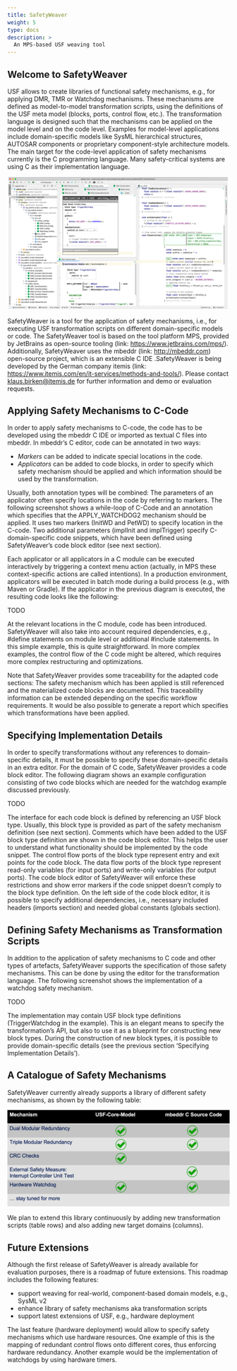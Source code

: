 ```yaml
---
title: SafetyWeaver
weight: 5
type: docs
description: >
  An MPS-based USF weaving tool
---
```



## Welcome to SafetyWeaver

USF allows to create libraries of functional safety mechanisms, e.g., for applying DMR, TMR or Watchdog mechanisms. These mechanisms are defined as model-to-model transformation scripts, using the definitions of the USF meta model (blocks, ports, control flow, etc.). The transformation language is designed such that the mechanisms can be applied on the model level and on the code level. Examples for model-level applications include domain-specific models like SysML hierarchical structures, AUTOSAR components or proprietary component-style architecture models. The main target for the code-level application of safety mechanisms currently is the C programming language. Many safety-critical systems are using C as their implementation language. 

![SafetyWeaver in action](SafetyWeaver_Screenshot1.png "SafetyWeaver in action")

SafetyWeaver is a tool for the application of safety mechanisms, i.e., for executing USF transformation scripts on different domain-specific models or code. The SafetyWeaver tool is based on the tool platform MPS, provided by JetBrains as open-source tooling (link: https://www.jetbrains.com/mps/). Additionally, SafetyWeaver uses the mbeddr (link: http://mbeddr.com) open-source project, which is an extensible C IDE .SafetyWeaver is being developed by the German company itemis (link: https://www.itemis.com/en/it-services/methods-and-tools/). Please contact klaus.birken@itemis.de for further information and demo or evaluation requests. 


## Applying Safety Mechanisms to C-Code

In order to apply safety mechanisms to C-code, the code has to be developed using the mbeddr C IDE or imported as textual C files into mbeddr. In mbeddr’s C editor, code can be annotated in two ways: 

- *Markers* can be added to indicate special locations in the code. 
- *Applicators* can be added to code blocks, in order to specify which safety mechanism should be applied and which information should be used by the transformation. 

Usually, both annotation types will be combined: The parameters of an applicator often specify locations in the code by referring to markers. 
The following screenshot shows a while-loop of C-Code and an annotation which specifies that the APPLY_WATCHDOG2 mechanism should be applied. It uses two markers (InitWD and PetWD) to specify location in the C-code. Two additional parameters (implInit and implTrigger) specify C-domain-specific code snippets, which have been defined using SafetyWeaver’s code block editor (see next section). 

Each applicator or all applicators in a C module can be executed interactively by triggering a context menu action (actually, in MPS these context-specific actions are called intentions). In a production environment, applicators will be executed in batch mode during a build process (e.g., with Maven or Gradle). 
If the applicator in the previous diagram is executed, the resulting code looks like the following: 

TODO

At the relevant locations in the C module, code has been introduced. SafetyWeaver will also take into account required dependencies, e.g., #define statements on module level or additional #include statements. In this simple example, this is quite straightforward. In more complex examples, the control flow of the C code might be altered, which requires more complex restructuring and optimizations. 

Note that SafetyWeaver provides some traceability for the adapted code sections: The safety mechanism which has been applied is still referenced and the materialized code blocks are documented. This traceability information can be extended depending on the specific workflow requirements. It would be also possible to generate a report which specifies which transformations have been applied. 

## Specifying Implementation Details

In order to specify transformations without any references to domain-specific details, it must be possible to specify these domain-specific details in an extra editor. For the domain of C code, SafetyWeaver provides a code block editor. The following diagram shows an example configuration consisting of two code blocks which are needed for the watchdog example discussed previously. 

TODO

The interface for each code block is defined by referencing an USF block type. Usually, this block type is provided as part of the safety mechanism definition (see next section). Comments which have been added to the USF block type definition are shown in the code block editor. This helps the user to understand what functionality should be implemented by the code snippet. 
The control flow ports of the block type represent entry and exit points for the code block. The data flow ports of the block type represent read-only variables (for input ports) and write-only variables (for output ports). The code block editor of SafetyWeaver will enforce these restrictions and show error markers if the code snippet doesn’t comply to the block type definition. 
On the left side of the code block editor, it is possible to specify additional dependencies, i.e., necessary included headers (imports section) and needed global constants (globals section). 

## Defining Safety Mechanisms as Transformation Scripts 

In addition to the application of safety mechanisms to C code and other types of artefacts, SafetyWeaver supports the specification of those safety mechanisms. This can be done by using the editor for the transformation language. The following screenshot shows the implementation of a watchdog safety mechanism. 

TODO 

The implementation may contain USF block type definitions (TriggerWatchdog in the example). This is an elegant means to specify the transformation’s API, but also to use it as a blueprint for constructing new block types. During the construction of new block types, it is possible to provide domain-specific details (see the previous section ‘Specifying Implementation Details’). 

## A Catalogue of Safety Mechanisms 

SafetyWeaver currently already supports a library of different safety mechanisms, as shown by the following table: 

![Safety mechanisms implemented by SafetyWeaver](ImplementedMechanisms.png "Mechanisms implemented by SafetyWeaver")

We plan to extend this library continuously by adding new transformation scripts (table rows) and also adding new target domains (columns). 

## Future Extensions 

Although the first release of SafetyWeaver is already available for evaluation purposes, there is a roadmap of future extensions. This roadmap includes the following features: 

- support weaving for real-world, component-based domain models, e.g., SysML v2 
- enhance library of safety mechanisms aka transformation scripts 
- support latest extensions of USF, e.g., hardware deployment 

The last feature (hardware deployment) would allow to specify safety mechanisms which use hardware resources. One example of this is the mapping of redundant control flows onto different cores, thus enforcing hardware redundancy. Another example would be the implementation of watchdogs by using hardware timers.


